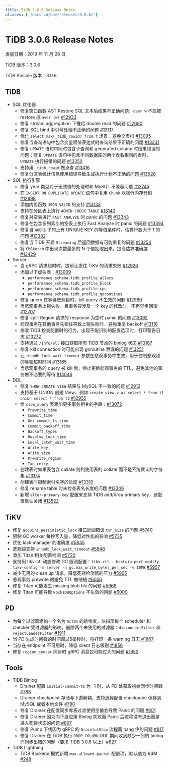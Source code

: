 ```yaml
---
title: TiDB 3.0.6 Release Notes
aliases: ['/docs-cn/dev/releases/3.0.6/']
---
```


# TiDB 3.0.6 Release Notes

发版日期：2019 年 11 月 28 日

TiDB 版本：3.0.6

TiDB Ansible 版本：3.0.6

## TiDB

+ SQL 优化器
    - 修复窗口函数 AST Restore SQL 文本后结果不正确问题，`over w` 不应被 restore 成 `over (w)` [#12933](https://github.com/pingcap/tidb/pull/12933)
    - 修复 stream aggregation 下推给 double read 的问题 [#12690](https://github.com/pingcap/tidb/pull/12690)
    - 修复 SQL bind 中引号处理不正确的问题 [#13117](https://github.com/pingcap/tidb/pull/13117)
    - 优化 `select max(_tidb_rowid) from t` 场景，避免全表扫 [#13095](https://github.com/pingcap/tidb/pull/13095)
    - 修复当查询语句中包含变量赋值表达式时查询结果不正确的问题 [#13231](https://github.com/pingcap/tidb/pull/13231)
    - 修复 `UPDATE` 语句中同时包含子查询和 generated column 时结果错误的问题；修复 `UPDATE` 语句中包含不同数据库的两个表名相同的表时，`UPDATE` 执行报错的问题 [#13350](https://github.com/pingcap/tidb/pull/13350)
    - 支持用 `_tidb_rowid` 做点查 [#13416](https://github.com/pingcap/tidb/pull/13416)
    - 修复分区表统计信息使用错误导致生成执行计划不正确的问题 [#13628](https://github.com/pingcap/tidb/pull/13628)
+ SQL 执行引擎
    - 修复 year 类型对于无效值的处理时和 MySQL 不兼容问题 [#12745](https://github.com/pingcap/tidb/pull/12745)
    - 在 `INSERT ON DUPLICATE UPDATE` 语句中复用 `Chunk` 以降低内存开销 [#12998](https://github.com/pingcap/tidb/pull/12998)
    - 添加内置函数 `JSON_VALID` 的支持 [#13133](https://github.com/pingcap/tidb/pull/13133)
    - 支持在分区表上执行 `ADMIN CHECK TABLE` [#13140](https://github.com/pingcap/tidb/pull/13140)
    - 修复对空表进行 `FAST ANALYZE` 时 panic 的问题 [#13343](https://github.com/pingcap/tidb/pull/13343)
    - 修复在包含多列索引的空表上执行 Fast Analyze 时 panic 的问题 [#13394](https://github.com/pingcap/tidb/pull/13394)
    - 修复当 `WHERE` 子句上有  UNIQUE KEY 的等值条件时，估算行数大于 1 的问题 [#13382](https://github.com/pingcap/tidb/pull/13382)
    - 修复当 TiDB 开启 `Streaming` 后返回数据有可能重复的问题 [#13254](https://github.com/pingcap/tidb/pull/13254)
    - 将 `CMSketch` 中出现次数最多的 N 个值抽取出来，提高估算准确度 [#13429](https://github.com/pingcap/tidb/pull/13429)
+ Server
    - 当 gRPC 请求超时时，提前让发往 TiKV 的请求失败 [#12926](https://github.com/pingcap/tidb/pull/12926)
    - 添加以下虚拟表：[#13009](https://github.com/pingcap/tidb/pull/13009)
        - `performance_schema.tidb_profile_allocs`
        - `performance_schema.tidb_profile_block`
        - `performance_schema.tidb_profile_cpu`
        - `performance_schema.tidb_profile_goroutines`
    - 修复 query 在等待悲观锁时，kill query 不生效的问题 [#12989](https://github.com/pingcap/tidb/pull/12989)
    - 当悲观事务上锁失败，且事务只涉及一个 key 的修改时，不再异步回滚 [#12707](https://github.com/pingcap/tidb/pull/12707)
    - 修复 split Region 请求的 response 为空时 panic 的问题 [#13092](https://github.com/pingcap/tidb/pull/13092)
    - 悲观事务在其他事务先锁住导致上锁失败时，避免重复 backoff [#13116](https://github.com/pingcap/tidb/pull/13116)
    - 修改 TiDB 检查配置时的行为，出现不能识别的配置选项时，打印警告日志 [#13272](https://github.com/pingcap/tidb/pull/13272)
    - 支持通过 `/info/all` 接口获取所有 TiDB 节点的 binlog 状态 [#13187](https://github.com/pingcap/tidb/pull/13187)
    - 修复 kill connection 时可能出现 goroutine 泄漏的问题 [#13251](https://github.com/pingcap/tidb/pull/13251)
    - 让 `innodb_lock_wait_timeout` 参数在悲观事务中生效，用于控制悲观锁的等锁超时时间 [#13165](https://github.com/pingcap/tidb/pull/13165)
    - 当悲观事务的 query 被 kill 后，停止更新悲观事务的 TTL，避免其他的事务做不必要的等待 [#13046](https://github.com/pingcap/tidb/pull/13046)
+ DDL
    - 修复 `SHOW CREATE VIEW` 结果与 MySQL 不一致的问题 [#12912](https://github.com/pingcap/tidb/pull/12912)
    - 支持基于 UNION 创建 View，例如 `create view v as select * from t1 union select * from t2` [#12955](https://github.com/pingcap/tidb/pull/12955)
    - 给 `slow_query` 表添加更多事务相关的字段：[#13072](https://github.com/pingcap/tidb/pull/13072)
        - `Prewrite_time`
        - `Commit_time`
        - `Get_commit_ts_time`
        - `Commit_backoff_time`
        - `Backoff_types`
        - `Resolve_lock_time`
        - `Local_latch_wait_time`
        - `Write_key`
        - `Write_size`
        - `Prewrite_region`
        - `Txn_retry`
    - 创建表时如果表包含 collate 则列使用表的 collate 而不是系统默认的字符集 [#13174](https://github.com/pingcap/tidb/pull/13174)
    - 创建表时限制索引名字的长度 [#13310](https://github.com/pingcap/tidb/pull/13310)
    - 修复 rename table 时未检查表名长度的问题 [#13346](https://github.com/pingcap/tidb/pull/13346)
    - 新增 `alter-primary-key` 配置来支持 TiDB add/drop primary key，该配置默认关闭 [#13522](https://github.com/pingcap/tidb/pull/13522)

## TiKV

- 修复 `acquire_pessimistic_lock` 接口返回错误 `txn_size` 的问题 [#5740](https://github.com/tikv/tikv/pull/5740)
- 限制 GC worker 每秒写入量，降低对性能的影响 [#5735](https://github.com/tikv/tikv/pull/5735)
- 优化 lock manager 的准确度 [#5845](https://github.com/tikv/tikv/pull/5845)
- 悲观锁支持 `innodb_lock_wait_timeout` [#5848](https://github.com/tikv/tikv/pull/5848)
- 添加 Titan 相关配置检测 [#5720](https://github.com/tikv/tikv/pull/5720)
- 支持用 tikv-ctl 动态修改 GC 限流配置：`tikv-ctl --host=ip:port modify-tikv-config -m server -n gc.max_write_bytes_per_sec -v 10MB` [#5957](https://github.com/tikv/tikv/pull/5957)
- 减少无用的 clean up 请求，降低死锁检测器的压力 [#5965](https://github.com/tikv/tikv/pull/5965)
- 悲观事务 prewrite 时避免 TTL 被缩短 [#6056](https://github.com/tikv/tikv/pull/6056)
- 修复 Titan 可能发生 missing blob file 的问题 [#5968](https://github.com/tikv/tikv/pull/5968)
- 修复 Titan 可能导致 `RocksDBOptions` 不生效的问题 [#6009](https://github.com/tikv/tikv/pull/6009)

## PD

- 为每个过滤器添加一个名为 `ActOn` 的新维度，以指示每个 scheduler 和 checker 受过滤器的影响。删除两个未使用的过滤器：`disconnectFilter` 和 `rejectLeaderFilter` [#1911](https://github.com/pingcap/pd/pull/1911)
- 当 PD 生成时间戳的时间超过5毫秒时，将打印一条 warning 日志 [#1867](https://github.com/pingcap/pd/pull/1867)
- 当存在 endpoint 不可用时，降低 client 日志级别 [#1856](https://github.com/pingcap/pd/pull/1856)
- 修复 `region_syncer` 同步时 gRPC 消息包可能过大的问题 [#1952](https://github.com/pingcap/pd/pull/1952)

## Tools

+ TiDB Binlog
    - Drainer 配置 `initial-commit-ts` 为 -1 时，从 PD 处获取初始同步时间戳 [#788](https://github.com/pingcap/tidb-binlog/pull/788)
    - Drainer checkpoint 存储与下游解耦，支持选择配置 checkpoint 保存到 MySQL 或者本地文件 [#790](https://github.com/pingcap/tidb-binlog/pull/790)
    - 修复 Drainer 在配置同步库表过滤使用空值会导致 Panic 的问题 [#801](https://github.com/pingcap/tidb-binlog/pull/801)
    - 修复 Drainer 因为向下游应用 Binlog 失败而 Panic 后进程没有退出而是进入死锁状态的问题 [#807](https://github.com/pingcap/tidb-binlog/pull/807)
    - 修复 Pump 下线因为 gRPC 的 `GracefulStop` 流程而 hang 住的问题 [#817](https://github.com/pingcap/tidb-binlog/pull/817)
    - 修复 Drainer 在 TiDB 执行 `DROP COLUMN` DDL 期间收到缺少一列的 binlog 而同步出错的问题（要求 TiDB 3.0.6 以上）[#827](https://github.com/pingcap/tidb-binlog/pull/827)
+ TiDB Lightning
    - TiDB Backend 模式新增 `max-allowed-packet` 配置项，默认值为 64M [#248](https://github.com/pingcap/tidb-lightning/pull/248)
